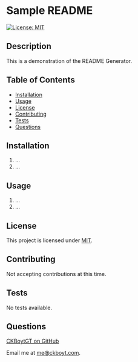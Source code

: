 # Sample README
[![License: MIT](https://img.shields.io/badge/License-MIT-yellow.svg)](https://opensource.org/licenses/MIT)
  
## Description

This is a demonstration of the README Generator.

## Table of Contents

- [Installation](#installation)
- [Usage](#usage)
- [License](#license)
- [Contributing](#contributing)
- [Tests](#tests)
- [Questions](#questions)

## Installation

1. ...
2. ...

## Usage

1. ...
2. ...

## License

This project is licensed under [MIT](https://opensource.org/licenses/MIT).

## Contributing

Not accepting contributions at this time.

## Tests

No tests available.

## Questions

[CKBoytGT on GitHub](https://github.com/CKBoytGT)

Email me at [me@ckboyt.com](mailto:me@ckboyt.com).